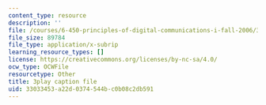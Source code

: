 ```yaml
---
content_type: resource
description: ''
file: /courses/6-450-principles-of-digital-communications-i-fall-2006/33033453a22d0374544bc0b08c2db591_zkR2TT7x8uQ.srt
file_size: 89784
file_type: application/x-subrip
learning_resource_types: []
license: https://creativecommons.org/licenses/by-nc-sa/4.0/
ocw_type: OCWFile
resourcetype: Other
title: 3play caption file
uid: 33033453-a22d-0374-544b-c0b08c2db591
---
```

